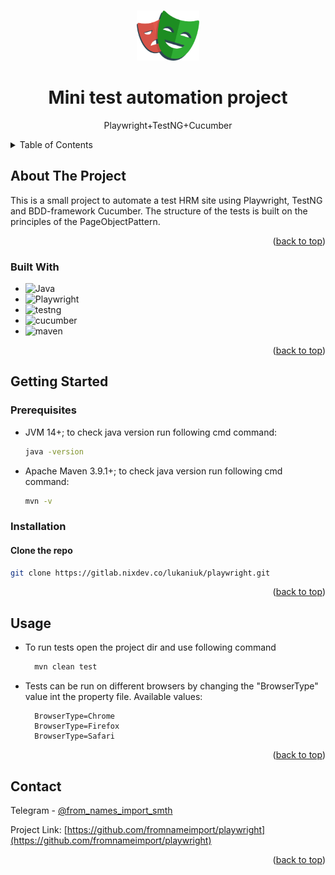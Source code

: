 <a name="readme-top"></a>

<!-- PROJECT LOGO -->
<br />
<div align="center">
  <a href="https://github.com/github_username/repo_name">
    <img src="src/images/logo.png" alt="Logo" width="100" height="80">
  </a>

<h1 align="center">Mini test automation project</h1>

  <p align="center">Playwright+TestNG+Cucumber</p>
</div>



<!-- TABLE OF CONTENTS -->
<details>
  <summary>Table of Contents</summary>
  <ol>
    <li>
      <a href="#about-the-project">About The Project</a>
      <ul>
        <li><a href="#built-with">Built With</a></li>
      </ul>
    </li>
    <li>
      <a href="#getting-started">Getting Started</a>
      <ul>
        <li><a href="#prerequisites">Prerequisites</a></li>
        <li><a href="#installation">Installation</a></li>
      </ul>
    </li>
    <li><a href="#usage">Usage</a></li>
    <li><a href="#contact">Contact</a></li>
  </ol>
</details>



<!-- ABOUT THE PROJECT -->
## About The Project

This is a small project to automate a test HRM site using Playwright, TestNG and BDD-framework Cucumber. The structure of the tests is built on the principles of the PageObjectPattern.

<p align="right">(<a href="#readme-top">back to top</a>)</p>



### Built With

* ![Java](https://img.shields.io/badge/java-%23ED8B00.svg?style=for-the-badge&logo=openjdk&logoColor=white)
* ![Playwright](https://img.shields.io/badge/Playwright-45ba4b?style=for-the-badge&logo=Playwright&logoColor=white)
* ![testng](https://img.shields.io/badge/-TestNG-090909?style=for-the-badge&color=red)
* ![cucumber](https://img.shields.io/badge/-Cucumber-090909?style=for-the-badge&color=green)
* ![maven](https://img.shields.io/badge/apache_maven-C71A36?style=for-the-badge&logo=apachemaven&logoColor=white)


<p align="right">(<a href="#readme-top">back to top</a>)</p>



<!-- GETTING STARTED -->
## Getting Started

### Prerequisites

* JVM 14+; to check java version run following cmd command:
  ```sh
  java -version
  ```
* Apache Maven 3.9.1+; to check java version run following cmd command:
  ```sh
  mvn -v
  ```

### Installation

#### Clone the repo
   ```sh
   git clone https://gitlab.nixdev.co/lukaniuk/playwright.git
   ```
 
 

<p align="right">(<a href="#readme-top">back to top</a>)</p>



<!-- USAGE EXAMPLES -->
## Usage

* To run tests open the project dir and use following command
  ```sh
    mvn clean test
  ```
* Tests can be run on different browsers by changing the "BrowserType" value int the property file. Available values:
  ```
    BrowserType=Chrome
    BrowserType=Firefox
    BrowserType=Safari
  ```
<p align="right">(<a href="#readme-top">back to top</a>)</p>


<!-- CONTACT -->
## Contact

Telegram - [@from_names_import_smth](https://t.me/from_names_import_smth)

Project Link: [https://github.com/fromnameimport/playwright](https://github.com/fromnameimport/playwright)

<p align="right">(<a href="#readme-top">back to top</a>)</p>